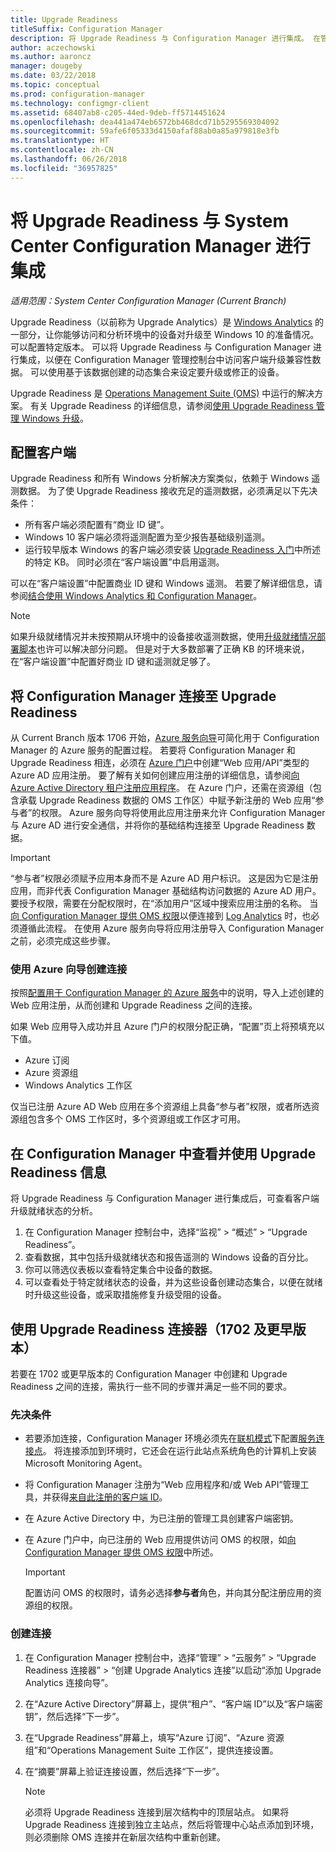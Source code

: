 ```yaml
---
title: Upgrade Readiness
titleSuffix: Configuration Manager
description: 将 Upgrade Readiness 与 Configuration Manager 进行集成。 在管理控制台中访问升级兼容性数据。 设定要升级或修正的设备。
author: aczechowski
ms.author: aaroncz
manager: dougeby
ms.date: 03/22/2018
ms.topic: conceptual
ms.prod: configuration-manager
ms.technology: configmgr-client
ms.assetid: 68407ab8-c205-44ed-9deb-ff5714451624
ms.openlocfilehash: dea441a474eb6572bb468dcd71b5295569304092
ms.sourcegitcommit: 59afe6f05333d4150afaf88ab0a85a979818e3fb
ms.translationtype: HT
ms.contentlocale: zh-CN
ms.lasthandoff: 06/26/2018
ms.locfileid: "36957825"
---
```

# <a name="integrate-upgrade-readiness-with-system-center-configuration-manager"></a>将 Upgrade Readiness 与 System Center Configuration Manager 进行集成

*适用范围：System Center Configuration Manager (Current Branch)*

Upgrade Readiness（以前称为 Upgrade Analytics）是 [Windows Analytics](https://www.microsoft.com/WindowsForBusiness/windows-analytics) 的一部分，让你能够访问和分析环境中的设备对升级至 Windows 10 的准备情况。 可以配置特定版本。 可以将 Upgrade Readiness 与 Configuration Manager 进行集成，以便在 Configuration Manager 管理控制台中访问客户端升级兼容性数据。 可以使用基于该数据创建的动态集合来设定要升级或修正的设备。

Upgrade Readiness 是 [Operations Management Suite (OMS)](/azure/operations-management-suite/operations-management-suite-overview) 中运行的解决方案。 有关 Upgrade Readiness 的详细信息，请参阅[使用 Upgrade Readiness 管理 Windows 升级](/windows/deployment/upgrade/manage-windows-upgrades-with-upgrade-readiness)。

<!--
>[!WARNING]
>For Upgrade Readiness to function within Configuration Manager, you must upgrade to Configuration Manager version 1802. The Upgrade Readiness Connector will no longer function in Configuration Manager versions earlier than 1802. 
SMS.507205 Pulled 4/5/18 -->


## <a name="configure-clients"></a>配置客户端

Upgrade Readiness 和所有 Windows 分析解决方案类似，依赖于 Windows 遥测数据。 为了使 Upgrade Readiness 接收充足的遥测数据，必须满足以下先决条件：

- 所有客户端必须配置有“商业 ID 键”。 
- Windows 10 客户端必须将遥测配置为至少报告基础级别遥测。
-  运行较早版本 Windows 的客户端必须安装 [Upgrade Readiness 入门](/windows/deployment/upgrade/upgrade-readiness-get-started#deploy-the-compatibility-update-and-related-kbs)中所述的特定 KB。 同时必须在“客户端设置”中启用遥测。

可以在“客户端设置”中配置商业 ID 键和 Windows 遥测。 若要了解详细信息，请参阅[结合使用 Windows Analytics 和 Configuration Manager](../monitor-windows-analytics.md)。

>[!NOTE]
>如果升级就绪情况并未按预期从环境中的设备接收遥测数据，使用[升级就绪情况部署脚本](/windows/deployment/upgrade/upgrade-readiness-deployment-script)也许可以解决部分问题。 但是对于大多数部署了正确 KB 的环境来说，在“客户端设置”中配置好商业 ID 键和遥测就足够了。

## <a name="connect-configuration-manager-to-upgrade-readiness"></a>将 Configuration Manager 连接至 Upgrade Readiness

从 Current Branch 版本 1706 开始，[Azure 服务向导](../../../servers/deploy/configure/azure-services-wizard.md)可简化用于 Configuration Manager 的 Azure 服务的配置过程。 若要将 Configuration Manager 和 Upgrade Readiness 相连，必须在 [Azure 门户](https://portal.azure.com)中创建“Web 应用/API”类型的 Azure AD 应用注册。 要了解有关如何创建应用注册的详细信息，请参阅[向 Azure Active Directory 租户注册应用程序](/azure/active-directory/active-directory-app-registration)。 在 Azure 门户，还需在资源组（包含承载 Upgrade Readiness 数据的 OMS 工作区）中赋予新注册的 Web 应用“参与者”的权限。 Azure 服务向导将使用此应用注册来允许 Configuration Manager 与 Azure AD 进行安全通信，并将你的基础结构连接至 Upgrade Readiness 数据。

>[!IMPORTANT]
>“参与者”权限必须赋予应用本身而不是 Azure AD 用户标识。 这是因为它是注册应用，而非代表 Configuration Manager 基础结构访问数据的 Azure AD 用户。 要授予权限，需要在分配权限时，在“添加用户”区域中搜索应用注册的名称。 当[向 Configuration Manager 提供 OMS 权限](https://docs.microsoft.com/azure/log-analytics/log-analytics-sccm#provide-configuration-manager-with-permissions-to-oms)以便连接到 [Log Analytics](https://docs.microsoft.com/azure/log-analytics/log-analytics-sccm) 时，也必须遵循此流程。 在使用 Azure 服务向导将应用注册导入 Configuration Manager 之前，必须完成这些步骤。

### <a name="use-the-azure-wizard-to-create-the-connection"></a>使用 Azure 向导创建连接

按照[配置用于 Configuration Manager 的 Azure 服务](../../../servers/deploy/configure/azure-services-wizard.md)中的说明，导入上述创建的 Web 应用注册，从而创建和 Upgrade Readiness 之间的连接。 

如果 Web 应用导入成功并且 Azure 门户的权限分配正确，“配置”页上将预填充以下值。 
-  Azure 订阅
-  Azure 资源组
-  Windows Analytics 工作区

仅当已注册 Azure AD Web 应用在多个资源组上具备“参与者”权限，或者所选资源组包含多个 OMS 工作区时，多个资源组或工作区才可用。
 
## <a name="view-and-use-upgrade-readiness-information-in-configuration-manager"></a>在 Configuration Manager 中查看并使用 Upgrade Readiness 信息

将 Upgrade Readiness 与 Configuration Manager 进行集成后，可查看客户端升级就绪状态的分析。

1. 在 Configuration Manager 控制台中，选择“监视” > “概述” > “Upgrade Readiness”。
2. 查看数据，其中包括升级就绪状态和报告遥测的 Windows 设备的百分比。
3. 你可以筛选仪表板以查看特定集合中设备的数据。
4. 可以查看处于特定就绪状态的设备，并为这些设备创建动态集合，以便在就绪时升级这些设备，或采取措施修复升级受阻的设备。

## <a name="using-the-upgrade-readiness-connector-version-1702-and-earlier"></a>使用 Upgrade Readiness 连接器（1702 及更早版本）

若要在 1702 或更早版本的 Configuration Manager 中创建和 Upgrade Readiness 之间的连接，需执行一些不同的步骤并满足一些不同的要求。

### <a name="prerequisites"></a>先决条件

- 若要添加连接，Configuration Manager 环境必须先在[联机模式](https://azure.microsoft.com/documentation/articles/resource-group-create-service-principal-portal/)下配置[服务连接点](/sccm/core/servers/deploy/configure/about-the-service-connection-point)。 将连接添加到环境时，它还会在运行此站点系统角色的计算机上安装 Microsoft Monitoring Agent。
- 将 Configuration Manager 注册为“Web 应用程序和/或 Web API”管理工具，并获得[来自此注册的客户端 ID](https://azure.microsoft.com/documentation/articles/active-directory-integrating-applications/)。
- 在 Azure Active Directory 中，为已注册的管理工具创建客户端密钥。
- 在 Azure 门户中，向已注册的 Web 应用提供访问 OMS 的权限，如[向 Configuration Manager 提供 OMS 权限](https://azure.microsoft.com/documentation/articles/log-analytics-sccm/#provide-configuration-manager-with-permissions-to-oms)中所述。

    > [!IMPORTANT]
    > 配置访问 OMS 的权限时，请务必选择**参与者**角色，并向其分配注册应用的资源组的权限。

### <a name="create-the-connection"></a>创建连接

1.  在 Configuration Manager 控制台中，选择“管理” > “云服务” > “Upgrade Readiness 连接器” > “创建 Upgrade Analytics 连接”以启动“添加 Upgrade Analytics 连接向导”。
3.  在“Azure Active Directory”屏幕上，提供“租户”、“客户端 ID”以及“客户端密钥”，然后选择“下一步”。
4.  在“Upgrade Readiness”屏幕上，填写“Azure 订阅”、“Azure 资源组”和“Operations Management Suite 工作区”，提供连接设置。
5.  在“摘要”屏幕上验证连接设置，然后选择“下一步”。

    > [!NOTE]
    > 必须将 Upgrade Readiness 连接到层次结构中的顶层站点。 如果将 Upgrade Readiness 连接到独立主站点，然后将管理中心站点添加到环境，则必须删除 OMS 连接并在新层次结构中重新创建。

